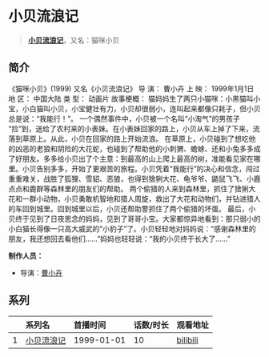 # 小贝流浪记


> <u>**[小贝流浪记](http://bgm.tv/subject/25710)**</u>，又名：猫咪小贝

## 简介


《猫咪小贝》(1999)
又名《小贝流浪记》
导 演： 曹小卉
上 映： 1999年1月1日
地 区： 中国大陆
类 型： 动画片
故事梗概：
猫妈妈生了两只小猫咪：小黑猫叫小宝，小白猫叫小贝，小宝健壮有力，小贝却很弱小，连叫起来都像只耗子，但小贝总是说：“我能行！”。
一个偶然事件中，小贝被一个名叫“小淘气”的男孩子 “捡”到，送给了农村来的小表妹。在小表妹回家的路上，小贝从车上掉了下来，流落到草原上。从此，小贝在回家的路上开始流浪。
在草原上，小贝碰到了想吃他的凶恶的老狼和阴险的大花蛇，也碰到了帮助他的小刺猬、蟾蜍、还和小兔多多成了好朋友。多多给小贝出了个主意：到最高的山上爬上最高的树，准能看见家在哪里。小贝告别多多，开始了更艰苦的旅程。小贝凭着“我能行”的决心和信念，闯过重重难关，战胜了狐狸、雪貂、恶狼，也得到猞猁大花、龟爷爷、鼯鼠飞飞、小鹿点点和鹿群等森林里的朋友们的帮助。
两个偷猎的人来到森林里，抓住了猞猁大花和一群小动物，小贝勇敢机智地和猎人周旋，救出了大花和动物们，并钻进猎人的车回到城里。回到城里以后，小贝还帮助警抓住了两个偷猎的坏蛋。
最后，小贝终于见到了日夜思念的妈妈，见到了哥哥小宝。大家都惊异地看到：那只弱小的小白猫长得像一只高大威武的“小豹子”了。小贝轻轻地对妈妈说：“感谢森林里的朋友，我还想回去看他们……”妈妈也轻轻说：“我的小贝终于长大了……”

**制作人员：**
- 导演：[曹小卉](http://bgm.tv/person/52504)



## 系列

|     |   系列名   |   首播时间  | 话数/时长  | 观看地址 |
|:---  |:------    |:----      |:---       |:---  |
| 1 |[小贝流浪记](https://bgm.tv/subject/25710)| 1999-01-01 | 10 | [bilibili](https://www.bilibili.com/video/BV1Gx411B7ie)  |





